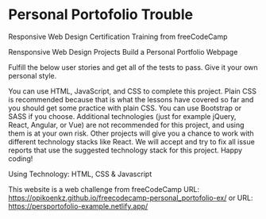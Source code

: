 # Personal Portofolio Trouble

Responsive Web Design Certification Training from freeCodeCamp

Rensponsive Web Design Projects Build a Personal Portfolio Webpage

Fulfill the below user stories and get all of the tests to pass. Give it your own personal style.

You can use HTML, JavaScript, and CSS to complete this project. Plain CSS is recommended because that is what the lessons have covered so far and you should get some practice with plain CSS. You can use Bootstrap or SASS if you choose. Additional technologies (just for example jQuery, React, Angular, or Vue) are not recommended for this project, and using them is at your own risk. Other projects will give you a chance to work with different technology stacks like React. We will accept and try to fix all issue reports that use the suggested technology stack for this project. Happy coding!

Using Technology:
HTML, CSS & Javascript

This website is a web challenge from freeCodeCamp URL: https://opikoenkz.github.io/freecodecamp-personal_portofolio-ex/ or URL: https://persportofolio-example.netlify.app/
